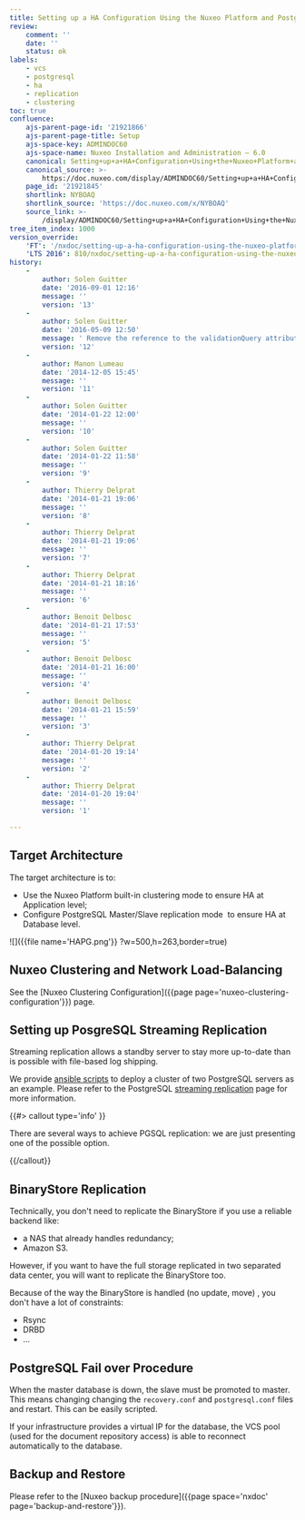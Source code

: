```yaml
---
title: Setting up a HA Configuration Using the Nuxeo Platform and PostgreSQL
review:
    comment: ''
    date: ''
    status: ok
labels:
    - vcs
    - postgresql
    - ha
    - replication
    - clustering
toc: true
confluence:
    ajs-parent-page-id: '21921866'
    ajs-parent-page-title: Setup
    ajs-space-key: ADMINDOC60
    ajs-space-name: Nuxeo Installation and Administration — 6.0
    canonical: Setting+up+a+HA+Configuration+Using+the+Nuxeo+Platform+and+PostgreSQL
    canonical_source: >-
        https://doc.nuxeo.com/display/ADMINDOC60/Setting+up+a+HA+Configuration+Using+the+Nuxeo+Platform+and+PostgreSQL
    page_id: '21921845'
    shortlink: NYBOAQ
    shortlink_source: 'https://doc.nuxeo.com/x/NYBOAQ'
    source_link: >-
        /display/ADMINDOC60/Setting+up+a+HA+Configuration+Using+the+Nuxeo+Platform+and+PostgreSQL
tree_item_index: 1000
version_override:
    'FT': '/nxdoc/setting-up-a-ha-configuration-using-the-nuxeo-platform-postgresql'
    'LTS 2016': 810/nxdoc/setting-up-a-ha-configuration-using-the-nuxeo-platform-postgresql
history:
    -
        author: Solen Guitter
        date: '2016-09-01 12:16'
        message: ''
        version: '13'
    -
        author: Solen Guitter
        date: '2016-05-09 12:50'
        message: ' Remove the reference to the validationQuery attribute'
        version: '12'
    -
        author: Manon Lumeau
        date: '2014-12-05 15:45'
        message: ''
        version: '11'
    -
        author: Solen Guitter
        date: '2014-01-22 12:00'
        message: ''
        version: '10'
    -
        author: Solen Guitter
        date: '2014-01-22 11:58'
        message: ''
        version: '9'
    -
        author: Thierry Delprat
        date: '2014-01-21 19:06'
        message: ''
        version: '8'
    -
        author: Thierry Delprat
        date: '2014-01-21 19:06'
        message: ''
        version: '7'
    -
        author: Thierry Delprat
        date: '2014-01-21 18:16'
        message: ''
        version: '6'
    -
        author: Benoit Delbosc
        date: '2014-01-21 17:53'
        message: ''
        version: '5'
    -
        author: Benoit Delbosc
        date: '2014-01-21 16:00'
        message: ''
        version: '4'
    -
        author: Benoit Delbosc
        date: '2014-01-21 15:59'
        message: ''
        version: '3'
    -
        author: Thierry Delprat
        date: '2014-01-20 19:14'
        message: ''
        version: '2'
    -
        author: Thierry Delprat
        date: '2014-01-20 19:04'
        message: ''
        version: '1'

---
```

## Target Architecture

The target architecture is to:

*   Use the Nuxeo Platform built-in clustering mode to ensure HA at Application level;
*   Configure PostgreSQL Master/Slave replication mode &nbsp;to ensure HA at Database level.

![]({{file name='HAPG.png'}} ?w=500,h=263,border=true)

## Nuxeo Clustering and Network Load-Balancing

See the&nbsp;[Nuxeo Clustering Configuration]({{page page='nuxeo-clustering-configuration'}})&nbsp;page.

## Setting up PosgreSQL Streaming Replication

Streaming replication allows a standby server to stay more up-to-date than is possible with file-based log shipping.

We provide&nbsp;[ansible scripts](https://github.com/nuxeo/nuxeo-tools-pgcluster)&nbsp;to deploy a cluster of two PostgreSQL servers as an example. Please refer to the PostgreSQL&nbsp;[streaming replication](http://www.postgresql.org/docs/current/static/warm-standby.html)&nbsp;page for more information.

{{#> callout type='info' }}

There are several ways to achieve PGSQL replication: we are just presenting one of the possible option.

{{/callout}}

## BinaryStore Replication

Technically, you don't need to replicate the BinaryStore if you use a reliable backend like:

*   a NAS that already handles redundancy;
*   Amazon S3.

However, if you want to have the full storage replicated in two separated data center, you will want to replicate the BinaryStore too.

Because of the way the BinaryStore is handled (no update, move) , you don't have a lot of constraints:

*   Rsync
*   DRBD
*   ...

## PostgreSQL Fail over Procedure

When the master database is down, the slave must be promoted to master. This means changing changing the&nbsp;`recovery.conf`&nbsp;and&nbsp;`postgresql.conf`&nbsp;files and restart. This can be easily scripted.

If your infrastructure provides a virtual IP for the database, the VCS pool (used for the document repository access) is able to reconnect automatically to the database.

## Backup and Restore

Please refer to the&nbsp;[Nuxeo backup procedure]({{page space='nxdoc' page='backup-and-restore'}}).

